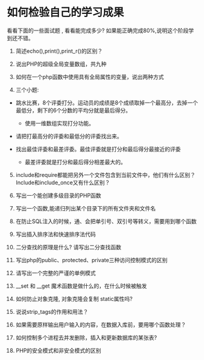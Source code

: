 # 如何检验自己的学习成果

看看下面的一些面试题 , 看看能完成多少? 如果能正确完成80%,说明这个阶段学到还不错。

1. 简述echo(),print(),print_r()的区别？

2. 说出PHP的超级全局变量数组，共九种

3. 如何在一个php函数中使用具有全局属性的变量，说出两种方式

4. 三个小题:
  * 跳水比赛，8个评委打分。运动员的成绩是8个成绩取掉一个最高分，去掉一个最低分，剩下的6个分数的平均分就是最后得分。
    * 使用一维数组实现打分功能。

  * 请把打最高分的评委和最低分的评委找出来。

  * 找出最佳评委和最差评委。最佳评委就是打分和最后得分最接近的评委
    * 最差评委就是打分和最后得分相差最大的。

5. include和require都能把另外一个文件包含到当前文件中，他们有什么区别？Include和include_once又有什么区别？

6. 写出一个能创建多级目录的PHP函数

7. 写出一个函数,能递归列出某个目录下的所有文件夹和文件名

8. 在防止SQL注入的时候，通、会把单引号、双引号等转义，需要用到哪个函数

9. 写出插入排序法和快速排序法代码

10. 二分查找的原理是什么? 请写出二分查找函数

11. 写出php的public、protected、private三种访问控制模式的区别

12. 请写出一个完整的严谨的单例模式

13. __set 和 __get 魔术函数是做什么的，在什么时候被触发

14. 如何防止对象克隆, 对象克隆会复制 static属性吗?

15. 说说strip_tags的作用和用法？

16. 如果需要原样输出用户输入的内容，在数据入库前，要用哪个函数处理？

17. 如何控制多个进程去并发删除，插入和更新数据库的某张表?

18. PHP的安全模式和非安全模式的区别
